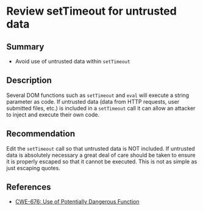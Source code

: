 # Review setTimeout for untrusted data

## Summary

* Avoid use of untrusted data within `setTimeout`

## Description

Several DOM functions such as `setTimeout` and `eval` will execute a string parameter as code. If untrusted data (data from HTTP requests, user submitted files, etc.) is included in a `setTimeout` call it can allow an attacker to inject and execute their own code.

## Recommendation

Edit the `setTimeout` call so that untrusted data is NOT included. If untrusted data is absolutely necessary a great deal of care should be taken to ensure it is properly escaped so that it cannot be executed. This is not as simple as just escaping quotes.

## References

* [CWE-676: Use of Potentially Dangerous Function](https://cwe.mitre.org/data/definitions/676.html)
